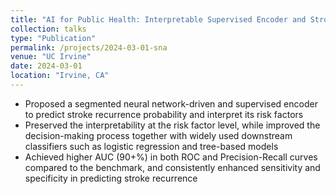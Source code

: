 ```yaml
---
title: "AI for Public Health: Interpretable Supervised Encoder and Stroke Recurrence Prediction"
collection: talks
type: "Publication"
permalink: /projects/2024-03-01-sna
venue: "UC Irvine"
date: 2024-03-01
location: "Irvine, CA"
---
```


* Proposed a segmented neural network-driven and supervised encoder to predict stroke recurrence probability and interpret its risk factors
* Preserved the interpretability at the risk factor level, while improved the decision-making process together with widely used downstream classifiers such as logistic regression and tree-based models
* Achieved higher AUC (90+%) in both ROC and Precision-Recall curves compared to the benchmark, and consistently enhanced sensitivity and specificity in predicting stroke recurrence